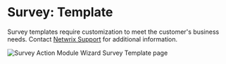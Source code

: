 # Survey: Template

Survey templates require customization to meet the customer's business needs. Contact
[Netwrix Support](https://www.netwrix.com/support.html) for additional information.

![Survey Action Module Wizard Survey Template page](/img/product_docs/accessanalyzer/12.0/admin/action/survey/surveytemplate.webp)
